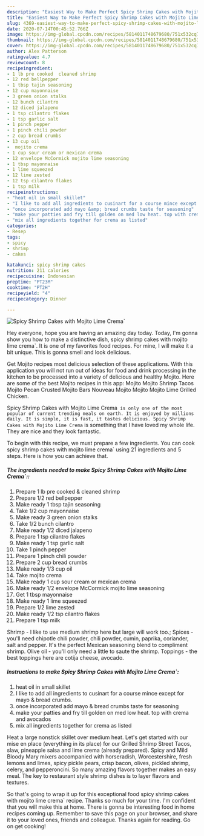 ```yaml
---
description: "Easiest Way to Make Perfect Spicy Shrimp Cakes with Mojito Lime Crema`"
title: "Easiest Way to Make Perfect Spicy Shrimp Cakes with Mojito Lime Crema`"
slug: 4369-easiest-way-to-make-perfect-spicy-shrimp-cakes-with-mojito-lime-crema
date: 2020-07-14T00:45:52.766Z
image: https://img-global.cpcdn.com/recipes/5814011748679680/751x532cq70/spicy-shrimp-cakes-with-mojito-lime-crema-recipe-main-photo.jpg
thumbnail: https://img-global.cpcdn.com/recipes/5814011748679680/751x532cq70/spicy-shrimp-cakes-with-mojito-lime-crema-recipe-main-photo.jpg
cover: https://img-global.cpcdn.com/recipes/5814011748679680/751x532cq70/spicy-shrimp-cakes-with-mojito-lime-crema-recipe-main-photo.jpg
author: Alex Patterson
ratingvalue: 4.7
reviewcount: 8
recipeingredient:
- 1 lb pre cooked  cleaned shrimp
- 12 red bellpepper
- 1 tbsp tajin seasoning
- 12 cup mayonnaise
- 3 green onion stalks
- 12 bunch cilantro
- 12 diced jalapeno
- 1 tsp cilantro flakes
- 1 tsp garlic salt
- 1 pinch pepper
- 1 pinch chili powder
- 2 cup bread crumbs
- 13 cup oil
-  mojito crema
- 1 cup sour cream or mexican crema
- 12 envelope McCormick mojito lime seasoning
- 1 tbsp mayonnaise
- 1 lime squeezed
- 12 lime zested
- 12 tsp cilantro flakes
- 1 tsp milk
recipeinstructions:
- "heat oil in small skillet"
- "I like to add all ingredients to cusinart for a course mince except for mayo &amp; bread crumbs."
- "once incorporated add mayo &amp; bread crumbs taste for seasoning"
- "make your patties and fry till golden on med low heat. top with crema and avocados"
- "mix all ingredients together for crema as listed"
categories:
- Resep
tags:
- spicy
- shrimp
- cakes

katakunci: spicy shrimp cakes
nutrition: 211 calories
recipecuisine: Indonesian
preptime: "PT23M"
cooktime: "PT2H"
recipeyield: "4"
recipecategory: Dinner

---
```



![Spicy Shrimp Cakes with Mojito Lime Crema`](https://img-global.cpcdn.com/recipes/5814011748679680/751x532cq70/spicy-shrimp-cakes-with-mojito-lime-crema-recipe-main-photo.jpg)

Hey everyone, hope you are having an amazing day today. Today, I'm gonna show you how to make a distinctive dish, spicy shrimp cakes with mojito lime crema`. It is one of my favorites food recipes. For mine, I will make it a bit unique. This is gonna smell and look delicious.

Get Mojito recipes most delicious selection of these applications. With this application you will not run out of ideas for food and drink processing in the kitchen to be processed into a variety of delicious and healthy Mojito. Here are some of the best Mojito recipes in this app: Mojito Mojito Shrimp Tacos Mojito Pecan Crusted Mojito Bars Nouveau Mojito Mojito Mojito Lime Grilled Chicken.

Spicy Shrimp Cakes with Mojito Lime Crema` is only one of the most popular of current trending meals on earth. It is enjoyed by millions daily. It is simple, it is fast, it tastes delicious. Spicy Shrimp Cakes with Mojito Lime Crema` is something that I have loved my whole life. They are nice and they look fantastic.


To begin with this recipe, we must prepare a few ingredients. You can cook spicy shrimp cakes with mojito lime crema` using 21 ingredients and 5 steps. Here is how you can achieve that.

##### The ingredients needed to make Spicy Shrimp Cakes with Mojito Lime Crema`::

1. Prepare 1 lb pre cooked &amp; cleaned shrimp
1. Prepare 1/2 red bellpepper
1. Make ready 1 tbsp tajin seasoning
1. Take 1/2 cup mayonnaise
1. Make ready 3 green onion stalks
1. Take 1/2 bunch cilantro
1. Make ready 1/2 diced jalapeno
1. Prepare 1 tsp cilantro flakes
1. Make ready 1 tsp garlic salt
1. Take 1 pinch pepper
1. Prepare 1 pinch chili powder
1. Prepare 2 cup bread crumbs
1. Make ready 1/3 cup oil
1. Take  mojito crema
1. Make ready 1 cup sour cream or mexican crema
1. Make ready 1/2 envelope McCormick mojito lime seasoning
1. Get 1 tbsp mayonnaise
1. Make ready 1 lime squeezed
1. Prepare 1/2 lime zested
1. Make ready 1/2 tsp cilantro flakes
1. Prepare 1 tsp milk


Shrimp - I like to use medium shrimp here but large will work too.; Spices - you&#39;ll need chipotle chili powder, chili powder, cumin, paprika, coriander, salt and pepper. It&#39;s the perfect Mexican seasoning blend to compliment shrimp. Olive oil - you&#39;ll only need a little to saute the shrimp. Toppings - the best toppings here are cotija cheese, avocado. 

##### Instructions to make Spicy Shrimp Cakes with Mojito Lime Crema`:

1. heat oil in small skillet
1. I like to add all ingredients to cusinart for a course mince except for mayo &amp; bread crumbs.
1. once incorporated add mayo &amp; bread crumbs taste for seasoning
1. make your patties and fry till golden on med low heat. top with crema and avocados
1. mix all ingredients together for crema as listed


Heat a large nonstick skillet over medium heat. Let&#39;s get started with our mise en place (everything in its place) for our Grilled Shrimp Street Tacos, slaw, pineapple salsa and lime crema (already prepared). Spicy and Mild Bloody Mary mixers accompanied with horseradish, Worcestershire, fresh lemons and limes, spicy pickle pears, crisp bacon, olives, pickled shrimp, celery, and pepperoncini. So many amazing flavors together makes an easy meal. The key to restaurant style shrimp dishes is to layer flavors and textures. 

So that's going to wrap it up for this exceptional food spicy shrimp cakes with mojito lime crema` recipe. Thanks so much for your time. I'm confident that you will make this at home. There is gonna be interesting food in home recipes coming up. Remember to save this page on your browser, and share it to your loved ones, friends and colleague. Thanks again for reading. Go on get cooking!
